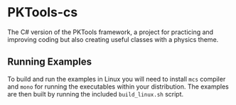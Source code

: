 # PKTools-cs
The C# version of the PKTools framework, a project for practicing and improving coding but also creating useful classes with a physics theme.

## Running Examples
To build and run the examples in Linux you will need to install `mcs` compiler and `mono` for running the executables within your distribution.
The examples are then built by running the included `build_linux.sh` script.
